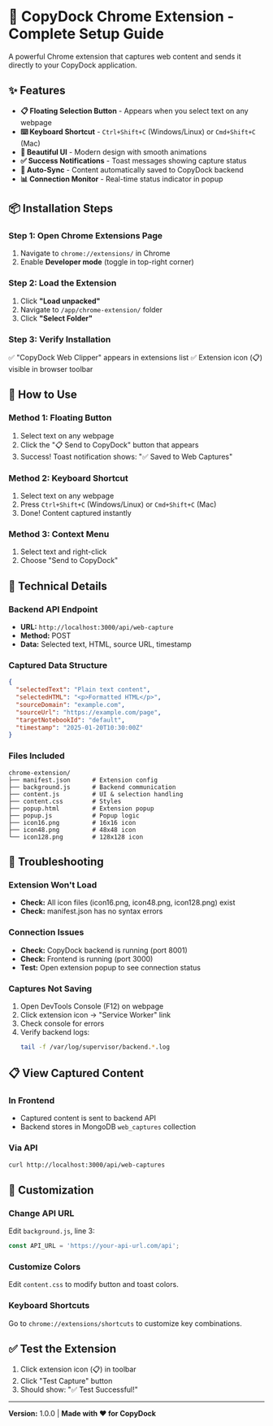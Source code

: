 # 🎯 CopyDock Chrome Extension - Complete Setup Guide

A powerful Chrome extension that captures web content and sends it directly to your CopyDock application.

## ✨ Features

- **📋 Floating Selection Button** - Appears when you select text on any webpage
- **⌨️ Keyboard Shortcut** - `Ctrl+Shift+C` (Windows/Linux) or `Cmd+Shift+C` (Mac)
- **🎨 Beautiful UI** - Modern design with smooth animations
- **✅ Success Notifications** - Toast messages showing capture status
- **🔄 Auto-Sync** - Content automatically saved to CopyDock backend
- **📊 Connection Monitor** - Real-time status indicator in popup

## 📦 Installation Steps

### Step 1: Open Chrome Extensions Page
1. Navigate to `chrome://extensions/` in Chrome
2. Enable **Developer mode** (toggle in top-right corner)

### Step 2: Load the Extension
1. Click **"Load unpacked"**
2. Navigate to `/app/chrome-extension/` folder
3. Click **"Select Folder"**

### Step 3: Verify Installation
✅ "CopyDock Web Clipper" appears in extensions list
✅ Extension icon (📋) visible in browser toolbar

## 🚀 How to Use

### Method 1: Floating Button
1. Select text on any webpage
2. Click the "📋 Send to CopyDock" button that appears
3. Success! Toast notification shows: "✅ Saved to Web Captures"

### Method 2: Keyboard Shortcut
1. Select text on any webpage
2. Press `Ctrl+Shift+C` (Windows/Linux) or `Cmd+Shift+C` (Mac)
3. Done! Content captured instantly

### Method 3: Context Menu
1. Select text and right-click
2. Choose "Send to CopyDock"

## 🔧 Technical Details

### Backend API Endpoint
- **URL:** `http://localhost:3000/api/web-capture`
- **Method:** POST
- **Data:** Selected text, HTML, source URL, timestamp

### Captured Data Structure
```json
{
  "selectedText": "Plain text content",
  "selectedHTML": "<p>Formatted HTML</p>",
  "sourceDomain": "example.com",
  "sourceUrl": "https://example.com/page",
  "targetNotebookId": "default",
  "timestamp": "2025-01-20T10:30:00Z"
}
```

### Files Included
```
chrome-extension/
├── manifest.json      # Extension config
├── background.js      # Backend communication
├── content.js         # UI & selection handling
├── content.css        # Styles
├── popup.html         # Extension popup
├── popup.js           # Popup logic
├── icon16.png         # 16x16 icon
├── icon48.png         # 48x48 icon
└── icon128.png        # 128x128 icon
```

## 🐛 Troubleshooting

### Extension Won't Load
- **Check:** All icon files (icon16.png, icon48.png, icon128.png) exist
- **Check:** manifest.json has no syntax errors

### Connection Issues
- **Check:** CopyDock backend is running (port 8001)
- **Check:** Frontend is running (port 3000)
- **Test:** Open extension popup to see connection status

### Captures Not Saving
1. Open DevTools Console (F12) on webpage
2. Click extension icon → "Service Worker" link
3. Check console for errors
4. Verify backend logs:
   ```bash
   tail -f /var/log/supervisor/backend.*.log
   ```

## 📋 View Captured Content

### In Frontend
- Captured content is sent to backend API
- Backend stores in MongoDB `web_captures` collection

### Via API
```bash
curl http://localhost:3000/api/web-captures
```

## 🎨 Customization

### Change API URL
Edit `background.js`, line 3:
```javascript
const API_URL = 'https://your-api-url.com/api';
```

### Customize Colors
Edit `content.css` to modify button and toast colors.

### Keyboard Shortcuts
Go to `chrome://extensions/shortcuts` to customize key combinations.

## ✅ Test the Extension

1. Click extension icon (📋) in toolbar
2. Click "Test Capture" button
3. Should show: "✅ Test Successful!"

---

**Version:** 1.0.0 | **Made with ❤️ for CopyDock**
